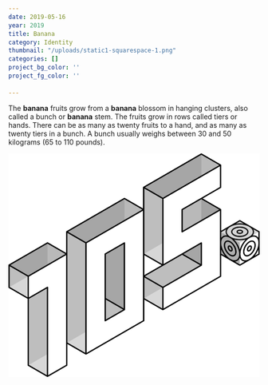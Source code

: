 ```yaml
---
date: 2019-05-16
year: 2019
title: Banana
category: Identity
thumbnail: "/uploads/static1-squarespace-1.png"
categories: []
project_bg_color: ''
project_fg_color: ''

---
```

The **banana** fruits grow from a **banana** blossom in hanging clusters, also called a bunch or **banana** stem. The fruits grow in rows called tiers or hands. There can be as many as twenty fruits to a hand, and as many as twenty tiers in a bunch. A bunch usually weighs between 30 and 50 kilograms (65 to 110 pounds).

![](/uploads/static1-squarespace-1.png)